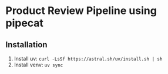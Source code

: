# Product Review Pipeline using pipecat

## Installation
1. Install uv: `curl -LsSf https://astral.sh/uv/install.sh | sh`
2. Install venv: `uv sync`
